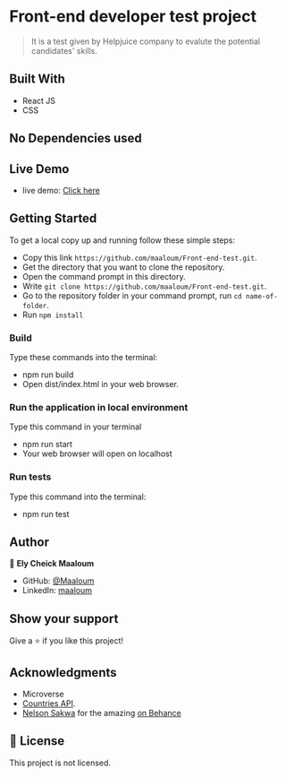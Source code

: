 # Front-end developer test project

> It is a test given by Helpjuice company to evalute the potential candidates' skills.



## Built With

- React JS
- CSS

## No Dependencies used

## Live Demo

- live demo: [Click here](https://638e231a0bb60949f832cea3--loquacious-kelpie-392c8a.netlify.app/)



## Getting Started

To get a local copy up and running follow these simple steps:

- Copy this link `https://github.com/maaloum/Front-end-test.git`.
- Get the directory that you want to clone the repository.
- Open the command prompt in this directory.
- Write `git clone https://github.com/maaloum/Front-end-test.git`.
- Go to the repository folder in your command prompt, run `cd name-of-folder`.
- Run `npm install`

### Build

Type these commands into the terminal:

- npm run build
- Open dist/index.html in your web browser.

### Run the application in local environment

Type this command in your terminal

- npm run start
- Your web browser will open on localhost

### Run tests

Type this command into the terminal:

- npm run test

## Author

👤 **Ely Cheick Maaloum**

- GitHub: [@Maaloum](https://github.com/maaloum)
- LinkedIn: [maaloum](https://www.linkedin.com/in/ely-cheikh-maaloum-075a79135/)


## Show your support

Give a ⭐️ if you like this project!

## Acknowledgments

- Microverse
- [Countries API](https://restcountries.com/v3.1/all).
- [ Nelson Sakwa](https://www.behance.net/sakwadesignstudio) for the amazing [on Behance](<https://www.behance.net/gallery/31579789/Ballhead-App-(Free-PSDs)>)

## 📝 License

This project is not licensed.
